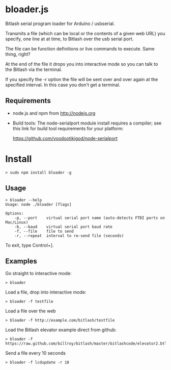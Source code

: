 bloader.js
==========

Bitlash serial program loader for Arduino / usbserial.

Transmits a file (which can be local or the contents of a given web URL) you specify, one line at at time, to Bitlash over the usb serial port.

The file can be function definitions or live commands to execute.  Same thing, right?

At the end of the file it drops you into interactive mode so you can talk to the Bitlash via the terminal.

If you specify the -r option the file will be sent over and over again at the specified interval.  In this case you don't get a terminal.


## Requirements

- node.js and npm from http://nodejs.org

- Build tools: The node-serialport module install requires a compiler; see this link for build tool requirements for your platform:

	https://github.com/voodootikigod/node-serialport


# Install

	> sudo npm install bloader -g

## Usage

	> bloader --help
	Usage: node ./bloader [flags]
	
	Options:
		-p, --port    virtual serial port name (auto-detects FTDI ports on Mac/Linux)
		-b, --baud    virtual serial port baud rate                                  
		-f, --file    file to send                                                   
		-r, --repeat  interval to re-send file (seconds)    

To exit, type Control+].
  
## Examples

Go straight to interactive mode:

	> bloader

Load a file, drop into interactive mode:

	> bloader -f testfile

Load a file over the web

	> bloader -f http://example.com/bitlash/testfile

Load the Bitlash elevator example direct from github:

	> bloader -f https://raw.github.com/billroy/bitlash/master/bitlashcode/elevator2.btl

Send a file every 10 seconds

	> bloader -f lcdupdate -r 10
